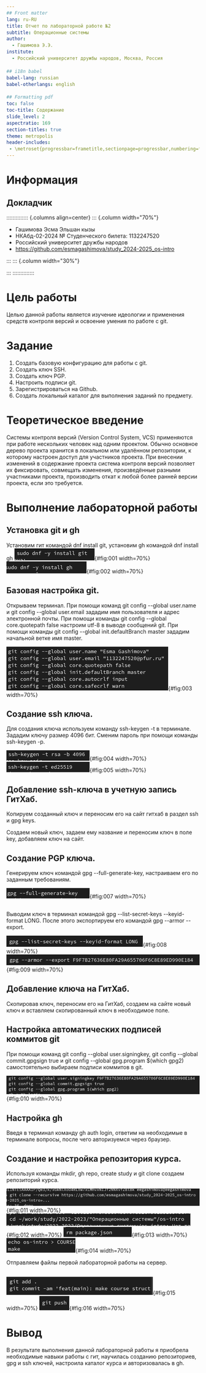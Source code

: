 ```yaml
---
## Front matter
lang: ru-RU
title: Отчет по лабораторной работе №2
subtitle: Операционные системы
author:
  - Гашимова Э.Э.
institute:
  - Российский университет дружбы народов, Москва, Россия

## i18n babel
babel-lang: russian
babel-otherlangs: english

## Formatting pdf
toc: false
toc-title: Содержание
slide_level: 2
aspectratio: 169
section-titles: true
theme: metropolis
header-includes:
 - \metroset{progressbar=frametitle,sectionpage=progressbar,numbering=fraction}
---
```



# Информация

## Докладчик

:::::::::::::: {.columns align=center}
::: {.column width="70%"}

  * Гашимова Эсма Эльшан кызы
  * НКАбд-02-2024 № Студенческого билета: 1132247520
  * Российский университет дружбы народов
  * <https://github.com/esmagashimova/study_2024-2025_os-intro>

:::
::: {.column width="30%"}

:::
::::::::::::::

# Цель работы

Целью данной работы является изучение идеологии и применения средств контроля версий и освоение умения по работе с git.

# Задание

1. Создать базовую конфигурацию для работы с git.
2. Создать ключ SSH.
3. Создать ключ PGP.
4. Настроить подписи git.
5. Зарегистрироваться на Github.
6. Создать локальный каталог для выполнения заданий по предмету.

# Теоретическое введение

Системы контроля версий (Version Control System, VCS) применяются при работе нескольких человек над одним проектом. Обычно основное дерево проекта хранится в локальном или удалённом репозитории, к которому настроен доступ для участников проекта. При внесении изменений в содержание проекта система контроля версий позволяет их фиксировать, совмещать изменения, произведённые разными участниками проекта, производить откат к любой более ранней версии проекта, если это требуется.

# Выполнение лабораторной работы

## Установка git и gh

Установим гит командой dnf install git, установим gh командой dnf install gh
![Устанавливаем гит](image/1.png){#fig:001 width=70%}
![Устанавливаем gh](image/2.png){#fig:002 width=70%}

## Базовая настройка git.

Открываем терминал. При помощи команд git config --global user.name и git config --global user.email зададим имя пользователя и адрес электронной почты. При помощи команды git config --global core.quotepath false настроим utf-8 в выводе сообщений git. При помощи команды git config --global init.defaultBranch master зададим начальной ветке имя master.

![Ввод команд в терминал](image/3.png){#fig:003 width=70%}

## Создание ssh ключа.

Для создания ключа используем команду ssh-keygen -t в терминале. Зададим ключу размер 4096 бит. Сменим пароль при помощи команды ssh-keygen -p.

![Создание ключа](image/4.png){#fig:004 width=70%}
![.](image/5.png){#fig:005 width=70%}
## Добавление ssh-ключа в учетную запись ГитХаб.

Копируем созданный ключ и переносим его на сайт гитхаб в раздел ssh и gpg keys.

Создаем новый ключ, задаем ему название и переносим ключ в поле key, добавляем ключ на сайт. 


## Создание PGP ключа.

Генерируем ключ командой gpg --full-generate-key, настраиваем его по заданным требованиям.

![Создание нового pgp ключа](image/7.png){#fig:007 width=70%}

##

Выводим ключ в терминал командой gpg --list-secret-keys --keyid-format LONG. После этого экспортируем его командой gpg --armor --export.

![Вывод ключа в терминал](image/8.png){#fig:008 width=70%}
![Экспорт ключа](image/9.png){#fig:009 width=70%}

## Добавление ключа на ГитХаб.

Скопировав ключ, переносим его на ГитХаб, создаем на сайте новый ключ и вставляем скопированный ключ в необходимое поле.


## Настройка автоматических подписей коммитов git

При помощи команд git config --global user.signingkey, git config --global commit.gpgsign true и git config --global gpg.program $(which gpg2) самостоятельно выбираем подписи коммитов в git.

![Настройка необходимых подписей коммитов](image/10.png){#fig:010 width=70%}

## Настройка gh

Введя в терминал команду gh auth login, ответим на необходимые в терминале вопросы, после чего авторизуемся через браузер.


## Создание и настройка репозитория курса.

Используя команды mkdir, gh repo, create study и git clone создаем репозиторий курса. 

![](image/11.png){#fig:011 width=70%}
![](image/12.png){#fig:012 width=70%}
![](image/13.png){#fig:013 width=70%}
![](image/14.png){#fig:014 width=70%}

Отправляем файлы первой лабораторной работы на сервер.

##

![Отправка файлов на сервер](image/15.png){#fig:015 width=70%}
![Отправка файлов на сервер](image/16.png){#fig:016 width=70%}

# Вывод

В результате выполнения данной лабораторной работы я приобрела необходимые навыки работы с гит, научилась созданию репозиториев, gpg и ssh ключей, настроила каталог курса и  авторизовалась в gh.


